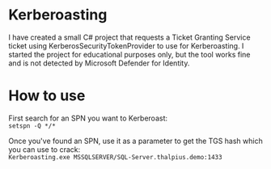 # Kerberoasting

I have created a small C# project that requests a Ticket Granting Service ticket using KerberosSecurityTokenProvider to use for Kerberoasting. I started the project for educational purposes only, but the tool works fine and is not detected by Microsoft Defender for Identity.

# How to use

First search for an SPN you want to Kerberoast:  
```setspn -Q */*```

Once you've found an SPN, use it as a parameter to get the TGS hash which you can use to crack:  
```Kerberoasting.exe MSSQLSERVER/SQL-Server.thalpius.demo:1433```
